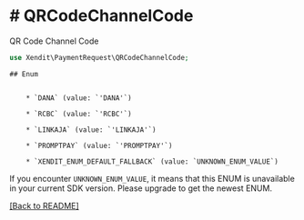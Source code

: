 # # QRCodeChannelCode
QR Code Channel Code

```php
use Xendit\PaymentRequest\QRCodeChannelCode;
```


    ## Enum

    
        * `DANA` (value: `'DANA'`)
    
        * `RCBC` (value: `'RCBC'`)
    
        * `LINKAJA` (value: `'LINKAJA'`)
    
        * `PROMPTPAY` (value: `'PROMPTPAY'`)
    
        * `XENDIT_ENUM_DEFAULT_FALLBACK` (value: `UNKNOWN_ENUM_VALUE`)

If you encounter `UNKNOWN_ENUM_VALUE`, it means that this ENUM is unavailable in your current SDK version. Please upgrade to get the newest ENUM.

[[Back to README]](../../README.md)
